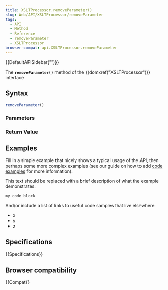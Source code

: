 ```yaml
---
title: XSLTProcessor.removeParameter()
slug: Web/API/XSLTProcessor/removeParameter
tags:
  - API
  - Method
  - Reference
  - removeParameter
  - XSLTProcessor
browser-compat: api.XSLTProcessor.removeParameter
---
```

{{DefaultAPISidebar("")}}

The **`removeParameter()`** method of the {{domxref("XSLTProcessor")}} interface 

## Syntax

```js
removeParameter()
```

### Parameters



### Return Value



## Examples

Fill in a simple example that nicely shows a typical usage of the API, then perhaps some more complex examples (see our guide on how to add [code examples](/en-US/docs/MDN/Contribute/Structures/Code_examples) for more information).

This text should be replaced with a brief description of what the example demonstrates.

```js
my code block
```

And/or include a list of links to useful code samples that live elsewhere:

*   x
*   y
*   z

## Specifications

{{Specifications}}

## Browser compatibility

{{Compat}}

